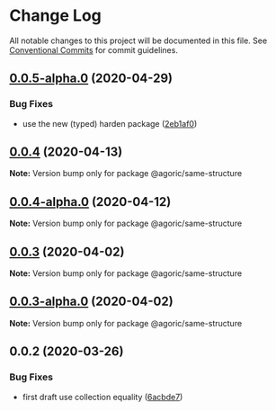 # Change Log

All notable changes to this project will be documented in this file.
See [Conventional Commits](https://conventionalcommits.org) for commit guidelines.

## [0.0.5-alpha.0](https://github.com/Agoric/agoric-sdk/compare/@agoric/same-structure@0.0.4...@agoric/same-structure@0.0.5-alpha.0) (2020-04-29)


### Bug Fixes

* use the new (typed) harden package ([2eb1af0](https://github.com/Agoric/agoric-sdk/commit/2eb1af08fe3967629a3ce165752fd501a5c85a96))





## [0.0.4](https://github.com/Agoric/agoric-sdk/compare/@agoric/same-structure@0.0.4-alpha.0...@agoric/same-structure@0.0.4) (2020-04-13)

**Note:** Version bump only for package @agoric/same-structure





## [0.0.4-alpha.0](https://github.com/Agoric/agoric-sdk/compare/@agoric/same-structure@0.0.3...@agoric/same-structure@0.0.4-alpha.0) (2020-04-12)

**Note:** Version bump only for package @agoric/same-structure





## [0.0.3](https://github.com/Agoric/agoric-sdk/compare/@agoric/same-structure@0.0.3-alpha.0...@agoric/same-structure@0.0.3) (2020-04-02)

**Note:** Version bump only for package @agoric/same-structure





## [0.0.3-alpha.0](https://github.com/Agoric/agoric-sdk/compare/@agoric/same-structure@0.0.2...@agoric/same-structure@0.0.3-alpha.0) (2020-04-02)

**Note:** Version bump only for package @agoric/same-structure





## 0.0.2 (2020-03-26)


### Bug Fixes

* first draft use collection equality ([6acbde7](https://github.com/Agoric/agoric-sdk/commit/6acbde71ec82101ec8da9eaafc729bab1fdd6df9))
